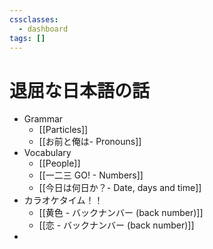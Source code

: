 ```yaml
---
cssclasses:
  - dashboard
tags: []
---
```

#  退屈な日本語の話
- Grammar
	- [[Particles]]
	- [[お前と俺は- Pronouns]]
- Vocabulary
	- [[People]]
	- [[一二三 GO! - Numbers]]
	- [[今日は何日か？- Date, days and time]]
- カラオケタイム！！
	- [[黄色 - バックナンバー (back number)]]
	- [[恋 - バックナンバー (back number)]]
- 